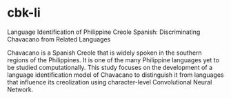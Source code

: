 # cbk-li
Language Identification of Philippine Creole Spanish: Discriminating Chavacano from Related Languages

Chavacano is a Spanish Creole that is widely spoken in the southern regions of the Philippines. It is one of the many Philippine languages yet to be studied computationally. This study focuses on the development of a language identification model of Chavacano to distinguish it from languages that influence its creolization using character-level Convolutional Neural Network.
